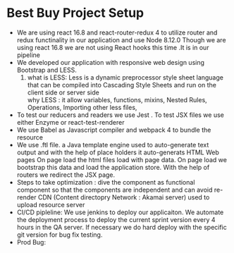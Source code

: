 <h1>Best Buy Project Setup</h1>
<div>
<ul>
<li>
We are using react 16.8 and react-router-redux 4 to utilize router and redux functinality in our application and 
use Node 8.12.0
Though we are using react 16.8 we are not using React hooks this time .It is in our pipeline
</li>
<li>
We developed our application with responsive web design using Bootstrap and LESS. 
  <ol>
    <li>
      what is LESS: Less is a dynamic preprocessor style sheet language that can be compiled into Cascading Style Sheets and 
      run on the client side or server side</br>
      why LESS : it allow variables, functions, mixins, Nested Rules, Operations, Importing other less files,
    </li>
  </ol>
</li>
<li>
To test our reducers and readers we use Jest . To test JSX files we use either Enzyme or react-test-renderer
</li>
<li>
We use Babel as Javascript compiler and webpack 4 to bundle the resource
</li>
<li>
We use .ftl file. a Java template engine used to auto-generate text output and with the help of place holders 
it auto-generats HTML Web pages
On page load the html files load with page data. On page load we bootstrap this data and load the application store.
With the help of routers we redirect the JSX page. 
</li>
<li>
Steps to take optimization :
dive the component as functional component so that the components are independent and can avoid re-render
CDN (Content directopry Network : Akamai server) used to upload resource server
</li>
<li>
CI/CD pipleline:
We use jenkins to deploy our applicaiton. We automate the deployment process to deploy the current sprint version every 4 hours
in the QA server. If necessary we do hard deploy with the specific git version for bug fix testing.
</li>
<li>
Prod Bug:
</li>
</ul>
</div>

